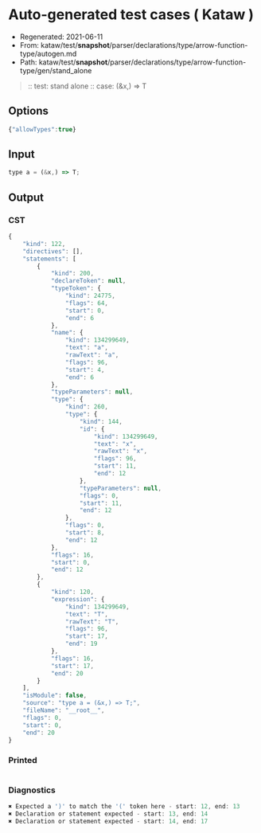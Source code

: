 # Auto-generated test cases ( Kataw )
- Regenerated: 2021-06-11
- From: kataw/test/__snapshot__/parser/declarations/type/arrow-function-type/autogen.md
- Path: kataw/test/__snapshot__/parser/declarations/type/arrow-function-type/gen/stand_alone
> :: test: stand alone
> :: case: (&x,) => T
## Options

`````js
{"allowTypes":true}
`````
## Input

`````js
type a = (&x,) => T;
`````
## Output

### CST

```javascript
{
    "kind": 122,
    "directives": [],
    "statements": [
        {
            "kind": 200,
            "declareToken": null,
            "typeToken": {
                "kind": 24775,
                "flags": 64,
                "start": 0,
                "end": 6
            },
            "name": {
                "kind": 134299649,
                "text": "a",
                "rawText": "a",
                "flags": 96,
                "start": 4,
                "end": 6
            },
            "typeParameters": null,
            "type": {
                "kind": 260,
                "type": {
                    "kind": 144,
                    "id": {
                        "kind": 134299649,
                        "text": "x",
                        "rawText": "x",
                        "flags": 96,
                        "start": 11,
                        "end": 12
                    },
                    "typeParameters": null,
                    "flags": 0,
                    "start": 11,
                    "end": 12
                },
                "flags": 0,
                "start": 8,
                "end": 12
            },
            "flags": 16,
            "start": 0,
            "end": 12
        },
        {
            "kind": 120,
            "expression": {
                "kind": 134299649,
                "text": "T",
                "rawText": "T",
                "flags": 96,
                "start": 17,
                "end": 19
            },
            "flags": 16,
            "start": 17,
            "end": 20
        }
    ],
    "isModule": false,
    "source": "type a = (&x,) => T;",
    "fileName": "__root__",
    "flags": 0,
    "start": 0,
    "end": 20
}
```

### Printed

```javascript

```

### Diagnostics

```javascript
✖ Expected a ')' to match the '(' token here - start: 12, end: 13
✖ Declaration or statement expected - start: 13, end: 14
✖ Declaration or statement expected - start: 14, end: 17

```

